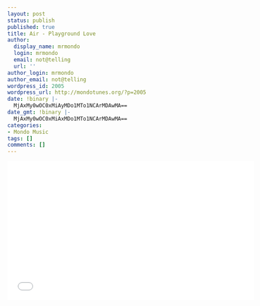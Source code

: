 ```yaml
---
layout: post
status: publish
published: true
title: Air - Playground Love
author:
  display_name: mrmondo
  login: mrmondo
  email: not@telling
  url: ''
author_login: mrmondo
author_email: not@telling
wordpress_id: 2005
wordpress_url: http://mondotunes.org/?p=2005
date: !binary |-
  MjAxMy0wOC0xMiAyMDo1MTo1NCArMDAwMA==
date_gmt: !binary |-
  MjAxMy0wOC0xMiAxMDo1MTo1NCArMDAwMA==
categories:
- Mondo Music
tags: []
comments: []
---
```

<iframe width="560" height="315" src="//www.youtube.com/embed/8mQ4reLS8Lo" frameborder="0"> </iframe>
